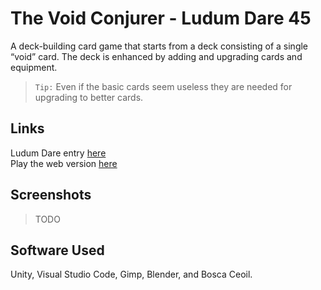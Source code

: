 # The Void Conjurer - Ludum Dare 45
A deck-building card game that starts from a deck consisting of a single “void” card. The deck is enhanced by adding and upgrading cards and equipment.

> `Tip:` Even if the basic cards seem useless they are needed for upgrading to better cards.

## Links

Ludum Dare entry [here](https://ldjam.com/events/ludum-dare/45/the-void-conjurer/)  
Play the web version [here](https://aggrathon.github.io/LudumDare45/)  

## Screenshots
> TODO

## Software Used

Unity, Visual Studio Code, Gimp, Blender, and Bosca Ceoil.
